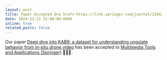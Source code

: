 ```yaml
---
layout: post
title: Paper Accepted @<a href='https://link.springer.com/journal/11042'>Multimedia Tools and Applications</a>
date: 2024-12-21 12:00:00-0400
inline: true
related_posts: false
---
```


Our paper <a href='https://link.springer.com/article/10.1007/s11042-024-20512-4'>Deep dive into KABR: a dataset for understanding ungulate behavior from in-situ drone video</a> has been accepted to <a href='https://link.springer.com/journal/11042'>Multimedia Tools and Applications (Springer)</a> 🎉🎉🎉.